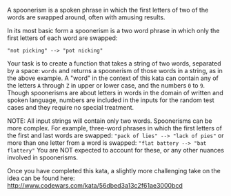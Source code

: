 A spoonerism is a spoken phrase in which the first letters of two of the words are swapped around, often with amusing results.

In its most basic form a spoonerism is a two word phrase in which only the first letters of each word are swapped:

```"not picking" --> "pot nicking"```

Your task is to create a function that takes a string of two words, separated by a space: ```words``` and returns a spoonerism of those words in a string, as in the above example. A "word" in the context of this kata can contain any of the letters `A` through `Z` in upper or lower case, and the numbers `0` to `9`. Though spoonerisms are about letters in words in the domain of written and spoken language, numbers are included in the inputs for the random test cases and they require no special treatment.

NOTE: All input strings will contain only two words.  Spoonerisms can be more complex.  For example, three-word phrases in which the first letters of the first and last words are swapped: ```"pack of lies" --> "lack of pies"``` or more than one letter from a word is swapped: ```"flat battery --> "bat flattery"```
You are NOT expected to account for these, or any other nuances involved in spoonerisms.

Once you have completed this kata, a slightly more challenging take on the idea can be found here: http://www.codewars.com/kata/56dbed3a13c2f61ae3000bcd